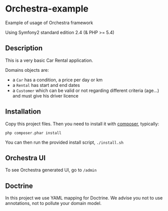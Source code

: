 Orchestra-example
=================

Example of usage of Orchestra framework

Using Symfony2 standard edition 2.4 (& PHP >= 5.4)

## Description ##

This is a very basic Car Rental application.

Domains objects are:

  * a `Car` has a condition, a price per day or km
  * a `Rental` has start and end dates
  * a `Customer` which can be valid or not regarding different criteria (age...) and must give his driver licence

## Installation ##

Copy this project files.
Then you need to install it with [composer](https://getcomposer.org/), typically:
```shell
php composer.phar install
```

You can then run the provided install script, ```./install.sh```

## Orchestra UI ##

To see Orchestra generated UI, go to `/admin`

## Doctrine ##

In this project we use YAML mapping for Doctrine.
We advise you not to use annotations, not to pollute your domain model.